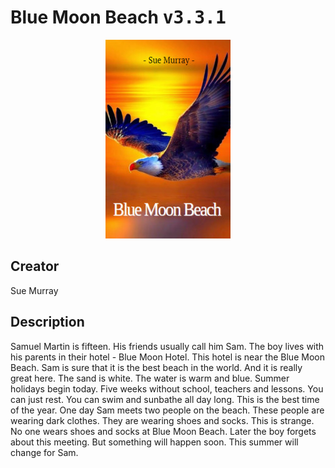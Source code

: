 
# Blue Moon Beach <kbd>v3.3.1</kbd>

<center>
  <img src="./cover-1024.jpg"/>
</center>

## Creator
Sue Murray

## Description
Samuel Martin is fifteen. His friends usually call him Sam. The boy lives with his parents in their hotel - Blue Moon Hotel. This hotel is near the Blue Moon Beach. Sam is sure that it is the best beach in the world. And it is really great here. The sand is white. The water is warm and blue. Summer holidays begin today. Five weeks without school, teachers and lessons. You can just rest. You can swim and sunbathe all day long. This is the best time of the year. One day Sam meets two people on the beach. These people are wearing dark clothes. They are wearing shoes and socks. This is strange. No one wears shoes and socks at Blue Moon Beach. Later the boy forgets about this meeting. But something will happen soon. This summer will change for Sam.  
